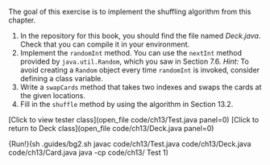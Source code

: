 The goal of this exercise is to implement the shuffling algorithm from this chapter.

1. In the repository for this book, you should find the file named *Deck.java*. Check that you can compile it in your environment.
1. Implement the `randomInt` method. You can use the `nextInt` method provided by `java.util.Random`, which you saw in Section 7.6. *Hint:* To avoid creating a `Random` object every time `randomInt` is invoked, consider defining a class variable.
1. Write a `swapCards` method that takes two indexes and swaps the cards at the given locations.
1. Fill in the `shuffle` method by using the algorithm in Section 13.2.

[Click to view tester class](open_file code/ch13/Test.java panel=0)
[Click to return to Deck class](open_file code/ch13/Deck.java panel=0)

{Run!}(sh .guides/bg2.sh javac code/ch13/Test.java code/ch13/Deck.java code/ch13/Card.java java -cp code/ch13/ Test 1)
